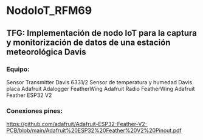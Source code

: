 # NodoIoT_RFM69
## TFG: Implementación de nodo IoT para la captura y monitorización de datos de una estación meteorológica Davis

### Equipo:
Sensor Transmitter Davis 6331/2
Sensor de temperatura y humedad Davis
placa Adafruit Adalogger FeatherWing
Adafruit Radio FeatherWing
Adafruit Feather ESP32 V2
### Conexiones pines:

https://github.com/adafruit/Adafruit-ESP32-Feather-V2-PCB/blob/main/Adafruit%20ESP32%20Feather%20V2%20Pinout.pdf


